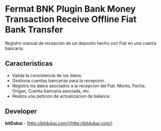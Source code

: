 # Fermat BNK Plugin Bank Money Transaction Receive Offline Fiat Bank Transfer

Registro manual de recepción de un deposito hecho con Fiat en una cuenta bancaria.

## Caracteristicas
* Valida la consistencia de los datos.
* Gestiona cuentas bancarias para la recepcion.
* Registra los datos asociados a la recepcion del Fiat. Monto, Fecha, Origen, Cuenta bancaria asociada, etc.
* Realiza una peticion de actualizacion de balance.

## Developer

**bitDubai** - [http://bitdubai.com/](http://bitdubai.com/)
